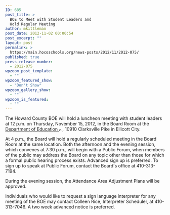 ```yaml
---
ID: 685
post_title: >
  BOE to Meet with Student Leaders and
  Hold Regular Meeting
author: mkittleman
post_date: 2012-11-02 00:00:54
post_excerpt: ""
layout: post
permalink: >
  https://main.hocoschools.org/news-posts/2012/11/2012-075/
published: true
press-release-number:
  - 2012-075
wpzoom_post_template:
  - ""
wpzoom_featured_show:
  - "Don't Show"
wpzoom_gallery_show:
  - ""
wpzoom_is_featured:
  - ""
---
```

The Howard County BOE will hold a luncheon meeting with student leaders at 12 p.m. on Thursday, November 15, 2012, in the Board Room at the <a href="http://maps.google.com/maps?hl=en&amp;q=10910+Clarksville+Pike,+Ellicott+City,+MD+21042&amp;btnG=Search" target="_blank">Department of Education <img alt="new webpage icon" src="http://www.hcpss.org/images/new_webpage.gif" width="11" height="10" align="bottom" border="0" /></a>, 10910 Clarksville Pike in Ellicott City.

At 4 p.m., the Board will hold a regularly scheduled meeting in the Board Room at the same location. Both the afternoon and the evening session, which convenes at 7:30 p.m., will begin with a Public Forum, when members of the public may address the Board on any topic other than those for which a formal public hearing process exists. Advanced sign up is preferred. To sign up to speak at Public Forum, contact the Board's office at 410-313-7194.

During the evening session, the Attendance Area Adjustment Plans will be approved.

Individuals who would like to request a sign language interpreter for any meeting of the BOE may contact Colleen Rice, Interpreter Scheduler, at 410-313-7046. A two week advanced notice is preferred.